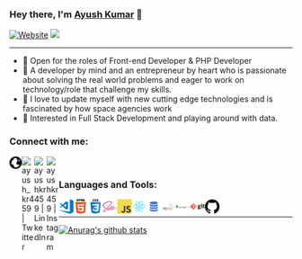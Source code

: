 ### Hey there, I'm [Ayush Kumar][website] 👋

[![Website](https://img.shields.io/website?label=ayushkumar459.me&style=for-the-badge&url=http%3A%2F%2Fayushkumar459.me)](http://ayushkumar459.me)
![](https://komarev.com/ghpvc/?username=your-github-username)

---

- 💙  Open for the roles of Front-end Developer & PHP Developer
- 💙   A developer by mind and an entrepreneur by heart who is passionate about solving the real world problems and eager to work on technology/role that challenge my skills.
- 💙  I love to update myself with new cutting edge technologies and is fascinated by how space agencies work
- 💙  Interested in Full Stack Development and playing around with data.


### Connect with me:

[<img align="left" alt="ayushkumar459.me" width="22px" src="https://raw.githubusercontent.com/iconic/open-iconic/master/svg/globe.svg" />][website]
[<img align="left" alt="ayush_kr459 | Twitter" width="22px" src="https://cdn.jsdelivr.net/npm/simple-icons@v3/icons/twitter.svg" />][twitter]
[<img align="left" alt="ayushkr459 | LinkedIn" width="22px" src="https://cdn.jsdelivr.net/npm/simple-icons@v3/icons/linkedin.svg" />][linkedin]
[<img align="left" alt="ayushkr459 | Instagram" width="22px" src="https://cdn.jsdelivr.net/npm/simple-icons@v3/icons/instagram.svg" />][instagram]

<br />

### Languages and Tools:

<img align="left" alt="Visual Studio Code" width="26px" src="https://raw.githubusercontent.com/github/explore/80688e429a7d4ef2fca1e82350fe8e3517d3494d/topics/visual-studio-code/visual-studio-code.png" />
<img align="left" alt="HTML5" width="26px" src="https://raw.githubusercontent.com/github/explore/80688e429a7d4ef2fca1e82350fe8e3517d3494d/topics/html/html.png" />
<img align="left" alt="CSS3" width="26px" src="https://raw.githubusercontent.com/github/explore/80688e429a7d4ef2fca1e82350fe8e3517d3494d/topics/css/css.png" />
<img align="left" alt="Sass" width="26px" src="https://raw.githubusercontent.com/github/explore/80688e429a7d4ef2fca1e82350fe8e3517d3494d/topics/sass/sass.png" />
<img align="left" alt="JavaScript" width="26px" src="https://raw.githubusercontent.com/github/explore/80688e429a7d4ef2fca1e82350fe8e3517d3494d/topics/javascript/javascript.png" />
<img align="left" alt="React" width="26px" src="https://raw.githubusercontent.com/github/explore/80688e429a7d4ef2fca1e82350fe8e3517d3494d/topics/react/react.png" />
<img align="left" alt="SQL" width="26px" src="https://raw.githubusercontent.com/github/explore/80688e429a7d4ef2fca1e82350fe8e3517d3494d/topics/sql/sql.png" />
<img align="left" alt="MySQL" width="26px" src="https://raw.githubusercontent.com/github/explore/80688e429a7d4ef2fca1e82350fe8e3517d3494d/topics/mysql/mysql.png" />
<img align="left" alt="MongoDB" width="26px" src="https://raw.githubusercontent.com/github/explore/80688e429a7d4ef2fca1e82350fe8e3517d3494d/topics/mongodb/mongodb.png" />
<img align="left" alt="Git" width="26px" src="https://raw.githubusercontent.com/github/explore/80688e429a7d4ef2fca1e82350fe8e3517d3494d/topics/git/git.png" />
<img align="left" alt="GitHub" width="26px" src="https://raw.githubusercontent.com/github/explore/78df643247d429f6cc873026c0622819ad797942/topics/github/github.png" />


<br />

---
[![Anurag's github stats](https://github-readme-stats.vercel.app/api?username=ayushkr459)](https://github.com/anuraghazra/github-readme-stats)

[website]: http://ayushkumar459.me
[twitter]: https://twitter.com/ayush_kr459
[instagram]: https://instagram.com/ayushkr459
[linkedin]: https://linkedin.com/in/ayushkr459
